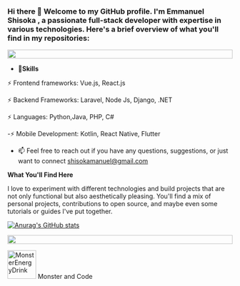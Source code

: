 ### Hi there 👋 Welcome to my GitHub profile. I'm Emmanuel Shisoka , a passionate full-stack developer with expertise in various technologies. Here's a brief overview of what you'll find in my repositories:

<p align="center">
<img src="https://i.imgur.com/dBaSKWF.gif" height="20" width="100%">

- 🔭**Skills**
  
⚡ Frontend frameworks: Vue.js, React.js

⚡ Backend Frameworks: Laravel, Node Js, Django, .NET

⚡ Languages: Python,Java, PHP, C#

-⚡ Mobile Development: Kotlin, React Native, Flutter

- 📫 Feel free to reach out if you have any questions, suggestions, or just want to connect shisokamanuel@gmail.com

**What You'll Find Here**

I love to experiment with different technologies and build projects that are not only functional but also aesthetically pleasing. You'll find a mix of personal projects, contributions to open source, and maybe even some tutorials or guides I've put together.

[![Anurag's GitHub stats](https://github-readme-stats.vercel.app/api?username=Manuel254-eng)](https://github.com/anuraghazra/github-readme-stats) 
<p align="center">
<img src="https://i.imgur.com/dBaSKWF.gif" height="20" width="100%">


<a href="https://emoji.gg/emoji/4427-monsterenergydrink"><img src="https://cdn3.emoji.gg/emojis/4427-monsterenergydrink.png" width="64px" height="64px" alt="MonsterEnergyDrink"></a>
Monster and Code
